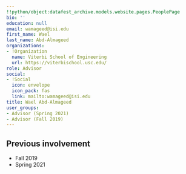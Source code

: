 ```yaml
---
!!python/object:datafest_archive.models.website.pages.PeoplePage
bio: ''
education: null
email: wamageed@isi.edu
first_name: Wael
last_name: Abd-Almageed
organizations:
- !Organization
  name: Viterbi School of Engineering
  url: https://viterbischool.usc.edu/
role: Advisor
social:
- !Social
  icon: envelope
  icon_pack: fas
  link: mailto:wamageed@isi.edu
title: Wael Abd-Almageed
user_groups:
- Advisor (Spring 2021)
- Advisor (Fall 2019)
---
```


## Previous involvement

* Fall 2019
* Spring 2021